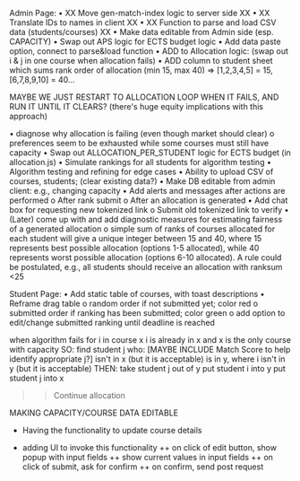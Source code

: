 Admin Page:
• XX Move gen-match-index logic to server side XX
• XX Translate IDs to names in client XX
• XX Function to parse and load CSV data (students/courses) XX
• Make data editable from Admin side (esp. CAPACITY)
• Swap out APS logic for ECTS budget logic
• Add data paste option, connect to parse&load function
• ADD to Allocation logic: (swap out i & j in one course when allocation fails)
• ADD column to student sheet which sums rank order of allocation (min 15, max 40) => [1,2,3,4,5] = 15, [6,7,8,9,10] = 40...

MAYBE WE JUST RESTART TO ALLOCATION LOOP WHEN IT FAILS, AND RUN IT UNTIL IT CLEARS? (there's huge equity implications with this approach)

• diagnose why allocation is failing (even though market should clear)
o preferences seem to be exhausted while some courses must still have capacity
• Swap out ALLOCATION_PER_STUDENT logic for ECTS budget (in allocation.js)
• Simulate rankings for all students for algorithm testing
• Algorithm testing and refining for edge cases
• Ability to upload CSV of courses, students; (clear existing data?)
• Make DB editable from admin client: e.g., changing capacity
• Add alerts and messages after actions are performed
o After rank submit
o After an allocation is generated
• Add chat box for requesting new tokenized link
o Submit old tokenized link to verify
• (Later) come up with and add diagnostic measures for estimating fairness of a generated allocation
o simple sum of ranks of courses allocated for each student will give a unique integer between 15 and 40, where 15 represents best possible allocation (options 1-5 allocated), while 40 represents worst possible allocation (options 6-10 allocated). A rule could be postulated, e.g., all students should receive an allocation with ranksum <25

Student Page:
• Add static table of courses, with toast descriptions
• Reframe drag table
o random order if not submitted yet; color red
o submitted order if ranking has been submitted; color green
o add option to edit/change submitted ranking until deadline is reached

when algorithm fails for i in course x
i is already in x
and x is the only course with capacity
SO: find student j who:
[MAYBE INCLUDE Match Score to help identify appropriate j?]
isn't in x (but it is acceptable)
is in y, where i isn't in y (but it is acceptable)
THEN:
take student j out of y
put student i into y
put student j into x

> > Continue allocation

MAKING CAPACITY/COURSE DATA EDITABLE

- Having the functionality to update course details
<!-- ++ write an endpoint to send post request & retrieve the data (key value pairs)
++ get all updated values from the post request data
++ use these values to update the DB -->
- adding UI to invoke this functionality
  ++ on click of edit button, show popup with input fields
  ++ show current values in input fields
  ++ on click of submit, ask for confirm
  ++ on confirm, send post request
